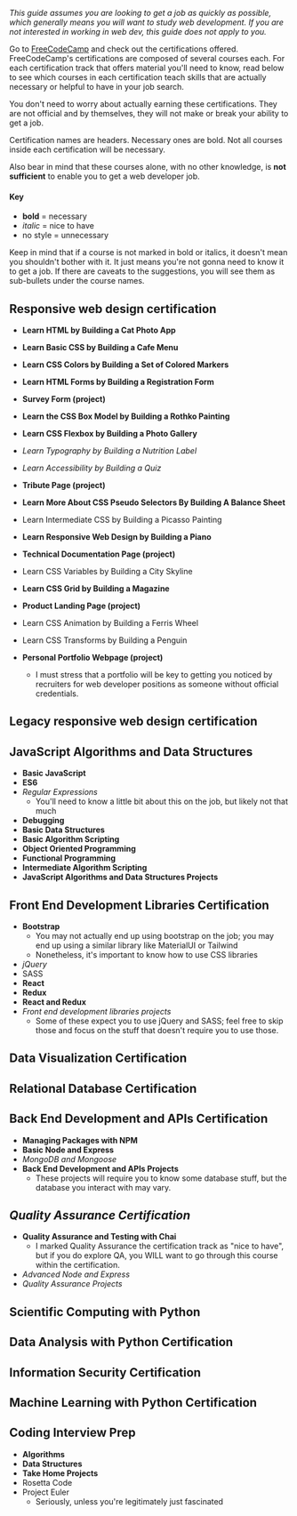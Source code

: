 *This guide assumes you are looking to get a job as quickly as possible, which generally means you will want to study web development. If you are not interested in working in web dev, this guide does not apply to you.*

Go to [FreeCodeCamp](https://freecodecamp.org/learn) and check out the certifications offered. FreeCodeCamp's certifications are composed of several courses each. For each certification track that offers material you'll need to know, read below to see which courses in each certification teach skills that are actually necessary or helpful to have in your job search.

You don't need to worry about actually earning these certifications. They are not official and by themselves, they will not make or break your ability to get a job.

Certification names are headers. Necessary ones are bold. Not all courses inside each certification will be necessary.

Also bear in mind that these courses alone, with no other knowledge, is **not sufficient** to enable you to get a web developer job.

#### Key 
* **bold** = necessary
* *italic* = nice to have
* no style = unnecessary

Keep in mind that if a course is not marked in bold or italics, it doesn't mean you shouldn't bother with it. It just means you're not gonna need to know it to get a job. If there are caveats to the suggestions, you will see them as sub-bullets under the course names.

## **Responsive web design certification**

* **Learn HTML by Building a Cat Photo App**
* **Learn Basic CSS by Building a Cafe Menu**
* **Learn CSS Colors by Building a Set of Colored Markers**
* **Learn HTML Forms by Building a Registration Form**

* **Survey Form (project)**

* **Learn the CSS Box Model by Building a Rothko Painting**
* **Learn CSS Flexbox by Building a Photo Gallery**
* *Learn Typography by Building a Nutrition Label*
* *Learn Accessibility by Building a Quiz*

* **Tribute Page (project)**

* **Learn More About CSS Pseudo Selectors By Building A Balance Sheet**
* Learn Intermediate CSS by Building a Picasso Painting
* **Learn Responsive Web Design by Building a Piano**
* **Technical Documentation Page (project)**

* Learn CSS Variables by Building a City Skyline
* **Learn CSS Grid by Building a Magazine**
* **Product Landing Page (project)**

* Learn CSS Animation by Building a Ferris Wheel
* Learn CSS Transforms by Building a Penguin

* **Personal Portfolio Webpage (project)**
    * I must stress that a portfolio will be key to getting you noticed by recruiters for web developer positions as someone without official credentials.

## Legacy responsive web design certification

## **JavaScript Algorithms and Data Structures**
* **Basic JavaScript**
* **ES6**
* *Regular Expressions* 
    * You'll need to know a little bit about this on the job, but likely not that much
* **Debugging**
* **Basic Data Structures**
* **Basic Algorithm Scripting**
* **Object Oriented Programming**
* **Functional Programming**
* **Intermediate Algorithm Scripting**
* **JavaScript Algorithms and Data Structures Projects**

## **Front End Development Libraries Certification**
* **Bootstrap** 
    * You may not actually end up using bootstrap on the job; you may end up using a similar library like MaterialUI or Tailwind
    * Nonetheless, it's important to know how to use CSS libraries
* *jQuery*
* SASS
* **React**
* **Redux**
* **React and Redux**
* *Front end development libraries projects*
    * Some of these expect you to use jQuery and SASS; feel free to skip those and focus on the stuff that doesn't require you to use those.

## Data Visualization Certification

## Relational Database Certification

## **Back End Development and APIs Certification**
* **Managing Packages with NPM**
* **Basic Node and Express**
* *MongoDB and Mongoose*
* **Back End Development and APIs Projects**
    * These projects will require you to know some database stuff, but the database you interact with may vary.

## *Quality Assurance Certification*
* **Quality Assurance and Testing with Chai**
    * I marked Quality Assurance the certification track as "nice to have", but if you do explore QA, you WILL want to go through this course within the certification.
* *Advanced Node and Express*
* *Quality Assurance Projects*

## Scientific Computing with Python

## Data Analysis with Python Certification

## Information Security Certification

## Machine Learning with Python Certification

## **Coding Interview Prep**
* **Algorithms**
* **Data Structures**
* **Take Home Projects**
* Rosetta Code
* Project Euler
    * Seriously, unless you're legitimately just fascinated